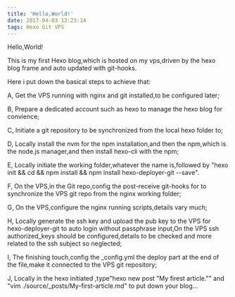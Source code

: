 ```yaml
---
title: 'Hello,World!'
date: 2017-04-03 12:23:14
tags: Hexo Git VPS
---
```

Hello,World!

This is my first Hexo blog,which is hosted on my vps,driven by the hexo blog frame and auto updated with git-hooks.

Here i put down the basical steps to achieve that:

A, Get the VPS running with nginx and git installed,to be configured later;

B, Prepare a dedicated account such as hexo to manage the hexo blog for convience;

C, Initiate a git repository to be synchronized from the local hexo folder to;

D, Locally install the nvm for the npm installation,and then the npm,which is the node.js manager,and then install hexo-cli with the npm;

E, Locally initiate the working folder,whatever the name is,followed by "hexo init <folder> && cd <folder> && npm install && npm install hexo-deployer-git --save".

F, On the VPS,in the Git repo,config the post-receive git-hooks for to synchronize the VPS git repo from the nginx <WWW> working folder;

G, On the VPS,configure the nginx running scripts,details vary much;

H, Locally generate the ssh key and upload the pub key to the VPS for hexo-deployer-git to auto login without passphrase input,On the VPS ssh authorized_keys should be configured,details to be checked and more related to the ssh subject so neglected;

I, The finishing touch,config the _config.yml the deploy part at the end of the file,make it connected to the VPS git repository;

J, Locally in the hexo initiated <folder>,type"hexo new post "My firest article."" and "vim ./source/_posts/My-first-article.md" to put down your blog...

   

